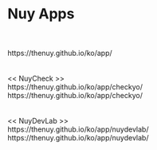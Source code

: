 # Nuy Apps
<br>
<br>https://thenuy.github.io/ko/app/
<br>
<br>
<br><< NuyCheck >>
<br>https://thenuy.github.io/ko/app/checkyo/
<br>https://thenuy.github.io/ko/app/checkyo/
<br>
<br>
<br><< NuyDevLab >>
<br>https://thenuy.github.io/ko/app/nuydevlab/
<br>https://thenuy.github.io/ko/app/nuydevlab/
